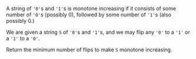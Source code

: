 A string of `'0'`s and `'1'`s is monotone increasing if it consists of some number of `'0'`s (possibly 0), followed by some number of `'1'`s (also possibly 0.)

We are given a string `S` of `'0'`s and `'1'`s, and we may flip any `'0'` to a `'1'` or a `'1'` to a `'0'`.

Return the minimum number of flips to make `S` monotone increasing.